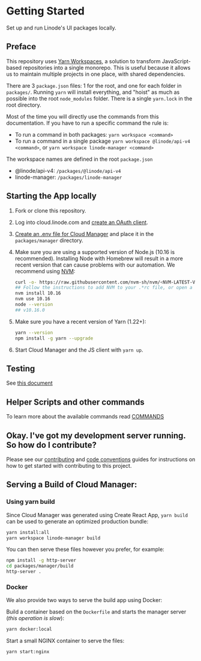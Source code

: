 # Getting Started

Set up and run Linode's UI packages locally.

## Preface

This repository uses [Yarn Workspaces](https://legacy.yarnpkg.com/lang/en/docs/workspaces/), a solution to transform JavaScript-based repositories
into a single monorepo. This is useful because it allows us to maintain multiple projects in one place, with shared dependencies.

There are 3 `package.json` files: 1 for the root, and one for each folder in `packages/`. Running `yarn` will install everything, and "hoist" as much as possible into the root `node_modules` folder. There is a single `yarn.lock` in the root directory.

Most of the time you will directly use the commands from this documentation. If you have to run a specific command the rule is:

- To run a command in both packages: `yarn workspace <command>`
- To run a command in a single package `yarn workspace @linode/api-v4 <command>`, or `yarn workspace linode-manager <command>`

The workspace names are defined in the root `package.json`

- @linode/api-v4: `/packages/@linode/api-v4`
- linode-manager: `/packages/linode-manager`

## Starting the App locally

1. Fork or clone this repository.
2. Log into cloud.linode.com and [create an OAuth client](./CREATE_CLIENT.md).
3. [Create an .env file for Cloud Manager](./CLOUD.md) and place it in the `packages/manager` directory.
4. Make sure you are using a supported version of Node.js (10.16 is recommended). Installing Node with Homebrew
   will result in a more recent version that can cause problems with our automation. We recommend using [NVM](https://github.com/nvm-sh/nvm):

   ```bash
   curl -o- https://raw.githubusercontent.com/nvm-sh/nvm/<NVM-LATEST-VERSION>/install.sh | bash
   ## Follow the instructions to add NVM to your .*rc file, or open a new terminal window
   nvm install 10.16
   nvm use 10.16
   node --version
   ## v10.16.0
   ```

5. Make sure you have a recent version of Yarn (1.22+):

   ```bash
   yarn --version
   npm install -g yarn --upgrade
   ```

6. Start Cloud Manager and the JS client with `yarn up`.

## Testing

See [this document](./TESTING.md)

## Helper Scripts and other commands

To learn more about the available commands read [COMMANDS](./COMMANDS.md)

## Okay. I've got my development server running. So how do I contribute?

Please see our [contributing](./CONTRIBUTING.md) and [code conventions](./CODE_CONVENTIONS.md) guides for instructions on how to get started with contributing to this project.

## Serving a Build of Cloud Manager:

### Using yarn build

Since Cloud Manager was generated using Create React App, `yarn build` can be used to generate an optimized production bundle:

```bash
yarn install:all
yarn workspace linode-manager build
```

You can then serve these files however you prefer, for example:

```bash
npm install -g http-server
cd packages/manager/build
http-server .
```

### Docker

We also provide two ways to serve the build app using Docker:

Build a container based on the `Dockerfile` and starts the manager server (_this operation is slow_):

```bash
yarn docker:local
```

Start a small NGINX container to serve the files:

```bash
yarn start:nginx
```

